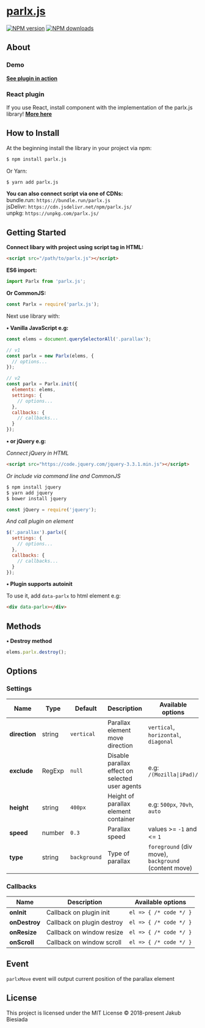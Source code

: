 # [parlx.js](https://github.com/jb1905/parlx.js)

[![NPM version](http://img.shields.io/npm/v/parlx.js.svg?style=flat-square)](https://www.npmjs.com/package/parlx.js)
[![NPM downloads](http://img.shields.io/npm/dm/parlx.js.svg?style=flat-square)](https://www.npmjs.com/package/parlx.js)

## About

### Demo
**[See plugin in action](https://jb1905.github.io/parlx.js/)**

### React plugin
If you use React, install component with the implementation of the parlx.js library!
**[More here](https://github.com/JB1905/react-parlx/)**

## How to Install
At the beginning install the library in your project via npm:
```bash
$ npm install parlx.js
```

Or Yarn:
```bash
$ yarn add parlx.js
```

**You can also connect script via one of CDNs:**<br>
bundle.run: `https://bundle.run/parlx.js`<br>
jsDelivr: `https://cdn.jsdelivr.net/npm/parlx.js/`<br>
unpkg: `https://unpkg.com/parlx.js/`

## Getting Started
**Connect libary with project using script tag in HTML:**
```html
<script src="/path/to/parlx.js"></script>
```

**ES6 import:**
```js
import Parlx from 'parlx.js';
```

**Or CommonJS:**
```js
const Parlx = require('parlx.js');
```

Next use library with:

**&bull; Vanilla JavaScript e.g:**
```js
const elems = document.querySelectorAll('.parallax');

// v1
const parlx = new Parlx(elems, {
  // options...
});

// v2
const parlx = Parlx.init({
  elements: elems,
  settings: {
    // options...
  },
  callbacks: {
    // callbacks...
  }
});
```

**&bull; or jQuery e.g:**

*Connect jQuery in HTML*
```html
<script src="https://code.jquery.com/jquery-3.3.1.min.js"></script>
```

*Or include via command line and CommonJS*
```sh
$ npm install jquery
$ yarn add jquery
$ bower install jquery
```

```js
const jQuery = require('jquery');
```

*And call plugin on element*
```js
$('.parallax').parlx({
  settings: {
    // options...
  },
  callbacks: {
    // callbacks...
  }
});
```

**&bull; Plugin supports autoinit**

To use it, add `data-parlx` to html element e.g:
```html
<div data-parlx></div>
```

## Methods
**&bull; Destroy method**
```js
elems.parlx.destroy();
```

## Options
### Settings
Name | Type | Default | Description | Available options
-|-|-|-|-
**direction** | string | `vertical` | Parallax element move direction | `vertical`, `horizontal`, `diagonal`
**exclude** | RegExp | `null` | Disable parallax effect on selected user agents | e.g: <code>/(Mozilla&#124;iPad)/</code>
**height** | string | `400px` | Height of parallax element container | e.g: `500px`, `70vh`, `auto`
**speed** | number | `0.3` | Parallax speed | values >= `-1` and <= `1`
**type** | string | `background` | Type of parallax | `foreground` (div move), `background` (content move)

### Callbacks
Name | Description | Available options
-|-|-
**onInit** | Callback on plugin init | `el => { /* code */ }`
**onDestroy** | Callback on plugin destroy | `el => { /* code */ }`
**onResize** | Callback on window resize | `el => { /* code */ }`
**onScroll** | Callback on window scroll | `el => { /* code */ }`

## Event
`parlxMove` event will output current position of the parallax element

## License
This project is licensed under the MIT License © 2018-present Jakub Biesiada
